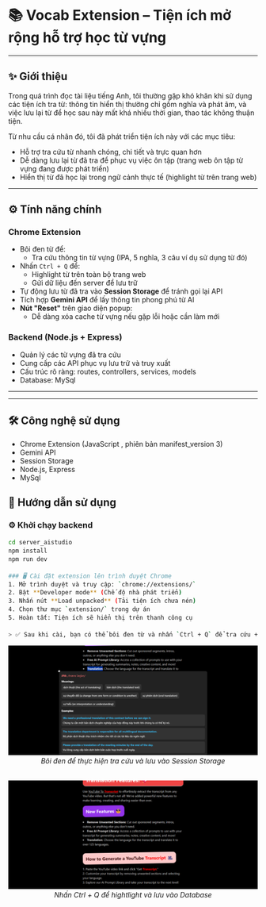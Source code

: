 # 📚 Vocab Extension – Tiện ích mở rộng hỗ trợ học từ vựng

---
## ✨ Giới thiệu

Trong quá trình đọc tài liệu tiếng Anh, tôi thường gặp khó khăn khi sử dụng các tiện ích tra từ: thông tin hiển thị thường chỉ gồm nghĩa và phát âm, và việc lưu lại từ để học sau này mất khá nhiều thời gian, thao tác không thuận tiện.

Từ nhu cầu cá nhân đó, tôi đã phát triển tiện ích này với các mục tiêu:
- Hỗ trợ tra cứu từ nhanh chóng, chi tiết và trực quan hơn
- Dễ dàng lưu lại từ đã tra để phục vụ việc ôn tập (trang web ôn tập từ vựng đang được phát triển)
- Hiển thị từ đã học lại trong ngữ cảnh thực tế (highlight từ trên trang web)

---

## ⚙️ Tính năng chính

### Chrome Extension
- Bôi đen từ để:
  - Tra cứu thông tin từ vựng (IPA, 5 nghĩa, 3 câu ví dụ sử dụng từ đó)
- Nhấn `Ctrl + Q` để:
  - Highlight từ trên toàn bộ trang web
  - Gửi dữ liệu đến server để lưu trữ
- Tự động lưu từ đã tra vào **Session Storage** để tránh gọi lại API
- Tích hợp **Gemini API** để lấy thông tin phong phú từ AI
- **Nút "Reset"** trên giao diện popup: 
  - Dễ dàng xóa cache từ vựng nếu gặp lỗi hoặc cần làm mới

### Backend (Node.js + Express)
- Quản lý các từ vựng đã tra cứu
- Cung cấp các API phục vụ lưu trữ và truy xuất
- Cấu trúc rõ ràng: routes, controllers, services, models
- Database: MySql
---


---

## 🛠 Công nghệ sử dụng

- Chrome Extension (JavaScript , phiên bản manifest_version 3) 
- Gemini API
- Session Storage
- Node.js, Express
- MySql

## 🚀 Hướng dẫn sử dụng

### ⚙️ Khởi chạy backend
```bash
cd server_aistudio
npm install
npm run dev

### 🖥 Cài đặt extension lên trình duyệt Chrome
1. Mở trình duyệt và truy cập: `chrome://extensions/`
2. Bật **Developer mode** (Chế độ nhà phát triển)
3. Nhấn nút **Load unpacked** (Tải tiện ích chưa nén)
4. Chọn thư mục `extension/` trong dự án
5. Hoàn tất: Tiện ích sẽ hiển thị trên thanh công cụ

> ✅ Sau khi cài, bạn có thể bôi đen từ và nhấn `Ctrl + Q` để tra cứu + highlight.
```
<p align="center">
    <img src="./img/image1.png" alt="Trang chủ" width="800"/>
  <br>
  <em>Bôi đen để thực hiện tra cứu và lưu vào Session Storage</em>
    <br></br>
</p>

<p align="center">
      <img src="./img/image.png" alt="Trang chủ" width="800"/>
  <br>
  <em>Nhấn Ctrl + Q để hightlight và lưu vào Database</em>
    <br></br>
</p>